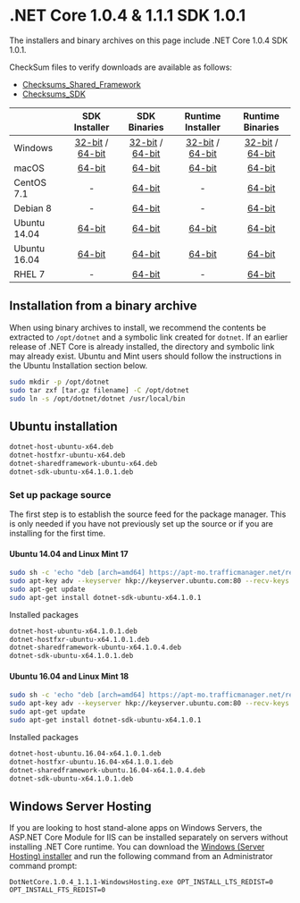 # .NET Core 1.0.4 & 1.1.1 SDK 1.0.1

The installers and binary archives on this page include .NET Core 1.0.4 SDK 1.0.1.

CheckSum files to verify downloads are available as follows:

* [Checksums_Shared_Framework](https://builds.dotnet.microsoft.com/dotnet/checksums/1.0.4-1.1.1-sharedfx-SHA.txt)
* [Checksums_SDK](https://builds.dotnet.microsoft.com/dotnet/checksums/1.0.1-SDK-SHA.txt)

|                         | SDK Installer                                        | SDK Binaries                                        | Runtime Installer | Runtime Binaries |
| ----------------------- | :----------------------------------------------: | :----------------------------------------------:| :--: | :--: |
| Windows                 | [32-bit](https://go.microsoft.com/fwlink/?LinkID=843452) / [64-bit](https://go.microsoft.com/fwlink/?LinkID=843448)  | [32-bit](https://go.microsoft.com/fwlink/?LinkID=843458) / [64-bit](https://go.microsoft.com/fwlink/?LinkID=843454) | [32-bit](https://go.microsoft.com/fwlink/?LinkID=843417) / [64-bit](https://go.microsoft.com/fwlink/?LinkID=843412) | [32-bit](https://go.microsoft.com/fwlink/?LinkID=843407) / [64-bit](https://go.microsoft.com/fwlink/?LinkID=843402) |
| macOS                   | [64-bit](https://go.microsoft.com/fwlink/?LinkID=843444)  | [64-bit](https://go.microsoft.com/fwlink/?LinkID=843455)                          | [64-bit](https://go.microsoft.com/fwlink/?LinkID=843401) | [64-bit](https://go.microsoft.com/fwlink/?LinkID=843403) |
| CentOS 7.1              | -                                                         | [64-bit](https://go.microsoft.com/fwlink/?LinkID=843449)                          | - | [64-bit](https://go.microsoft.com/fwlink/?LinkID=843405) |
| Debian 8                | -                                                         | [64-bit](https://go.microsoft.com/fwlink/?LinkID=843453)                          | - | [64-bit](https://go.microsoft.com/fwlink/?LinkID=843409) |
| Ubuntu 14.04            |[64-bit](https://go.microsoft.com/fwlink/?LinkID=843445)   | [64-bit](https://go.microsoft.com/fwlink/?LinkID=843450)                          |[64-bit](https://go.microsoft.com/fwlink/?LinkID=843408) | [64-bit](https://go.microsoft.com/fwlink/?LinkID=843415) |
| Ubuntu 16.04            |[64-bit](https://go.microsoft.com/fwlink/?LinkID=843456)   | [64-bit](https://go.microsoft.com/fwlink/?LinkID=843462)                          |[64-bit](https://go.microsoft.com/fwlink/?LinkID=843404) | [64-bit](https://go.microsoft.com/fwlink/?LinkID=843410) |
| RHEL 7                  | -                                                         | [64-bit](https://go.microsoft.com/fwlink/?LinkID=843459)                          | - | [64-bit](https://go.microsoft.com/fwlink/?LinkID=843406) |

## Installation from a binary archive

When using binary archives to install, we recommend the contents be extracted to `/opt/dotnet` and a symbolic link created for `dotnet`. If an earlier release of .NET Core is already installed, the directory and symbolic link may already exist. Ubuntu and Mint users should follow the instructions in the Ubuntu Installation section below.

```bash
sudo mkdir -p /opt/dotnet
sudo tar zxf [tar.gz filename] -C /opt/dotnet
sudo ln -s /opt/dotnet/dotnet /usr/local/bin
```

## Ubuntu installation

```bash
dotnet-host-ubuntu-x64.deb
dotnet-hostfxr-ubuntu-x64.deb
dotnet-sharedframework-ubuntu-x64.deb
dotnet-sdk-ubuntu-x64.1.0.1.deb
```

### Set up package source

The first step is to establish the source feed for the package manager. This is only needed if you have not previously set up the source or if you are installing for the first time.

#### Ubuntu 14.04 and Linux Mint 17

```bash
sudo sh -c 'echo "deb [arch=amd64] https://apt-mo.trafficmanager.net/repos/dotnet-release/ trusty main" > /etc/apt/sources.list.d/dotnetdev.list'
sudo apt-key adv --keyserver hkp://keyserver.ubuntu.com:80 --recv-keys 417A0893
sudo apt-get update
sudo apt-get install dotnet-sdk-ubuntu-x64.1.0.1

```

Installed packages

```bash
dotnet-host-ubuntu-x64.1.0.1.deb
dotnet-hostfxr-ubuntu-x64.1.0.1.deb
dotnet-sharedframework-ubuntu-x64.1.0.4.deb
dotnet-sdk-ubuntu-x64.1.0.1.deb
```

#### Ubuntu 16.04 and Linux Mint 18

```bash
sudo sh -c 'echo "deb [arch=amd64] https://apt-mo.trafficmanager.net/repos/dotnet-release/ xenial main" > /etc/apt/sources.list.d/dotnetdev.list'
sudo apt-key adv --keyserver hkp://keyserver.ubuntu.com:80 --recv-keys 417A0893
sudo apt-get update
sudo apt-get install dotnet-sdk-ubuntu-x64.1.0.1
```

Installed packages

```bash
dotnet-host-ubuntu.16.04-x64.1.0.1.deb
dotnet-hostfxr-ubuntu.16.04-x64.1.0.1.deb
dotnet-sharedframework-ubuntu.16.04-x64.1.0.4.deb
dotnet-sdk-ubuntu-x64.1.0.1.deb
```

## Windows Server Hosting

If you are looking to host stand-alone apps on Windows Servers, the ASP.NET Core Module for IIS can be installed separately on servers without installing .NET Core runtime. You can download the [Windows (Server Hosting) installer](https://go.microsoft.com/fwlink/?LinkID=844461) and run the following command from an Administrator command prompt:

``DotNetCore.1.0.4_1.1.1-WindowsHosting.exe OPT_INSTALL_LTS_REDIST=0 OPT_INSTALL_FTS_REDIST=0``
